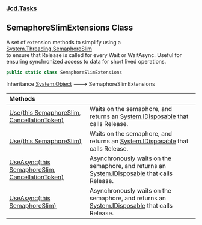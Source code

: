 ### [Jcd.Tasks](Jcd.Tasks.md 'Jcd.Tasks')

## SemaphoreSlimExtensions Class

A set of extension methods to simplify using a [System.Threading.SemaphoreSlim](https://docs.microsoft.com/en-us/dotnet/api/System.Threading.SemaphoreSlim 'System.Threading.SemaphoreSlim')  
to ensure that Release is called for every Wait or WaitAsync. Useful for  
ensuring synchronized access to data for short lived operations.

```csharp
public static class SemaphoreSlimExtensions
```

Inheritance [System.Object](https://docs.microsoft.com/en-us/dotnet/api/System.Object 'System.Object') &#129106; SemaphoreSlimExtensions

| Methods | |
| :--- | :--- |
| [Use(this SemaphoreSlim, CancellationToken)](Jcd.Tasks.SemaphoreSlimExtensions.Use(thisSystem.Threading.SemaphoreSlim,System.Threading.CancellationToken).md 'Jcd.Tasks.SemaphoreSlimExtensions.Use(this System.Threading.SemaphoreSlim, System.Threading.CancellationToken)') | Waits on the semaphore, and returns an [System.IDisposable](https://docs.microsoft.com/en-us/dotnet/api/System.IDisposable 'System.IDisposable') that calls Release. |
| [Use(this SemaphoreSlim)](Jcd.Tasks.SemaphoreSlimExtensions.Use(thisSystem.Threading.SemaphoreSlim).md 'Jcd.Tasks.SemaphoreSlimExtensions.Use(this System.Threading.SemaphoreSlim)') | Waits on the semaphore, and returns an [System.IDisposable](https://docs.microsoft.com/en-us/dotnet/api/System.IDisposable 'System.IDisposable') that calls Release. |
| [UseAsync(this SemaphoreSlim, CancellationToken)](Jcd.Tasks.SemaphoreSlimExtensions.UseAsync(thisSystem.Threading.SemaphoreSlim,System.Threading.CancellationToken).md 'Jcd.Tasks.SemaphoreSlimExtensions.UseAsync(this System.Threading.SemaphoreSlim, System.Threading.CancellationToken)') | Asynchronously waits on the semaphore, and returns an [System.IDisposable](https://docs.microsoft.com/en-us/dotnet/api/System.IDisposable 'System.IDisposable') that calls Release. |
| [UseAsync(this SemaphoreSlim)](Jcd.Tasks.SemaphoreSlimExtensions.UseAsync(thisSystem.Threading.SemaphoreSlim).md 'Jcd.Tasks.SemaphoreSlimExtensions.UseAsync(this System.Threading.SemaphoreSlim)') | Asynchronously waits on the semaphore, and returns an [System.IDisposable](https://docs.microsoft.com/en-us/dotnet/api/System.IDisposable 'System.IDisposable') that calls Release. |
